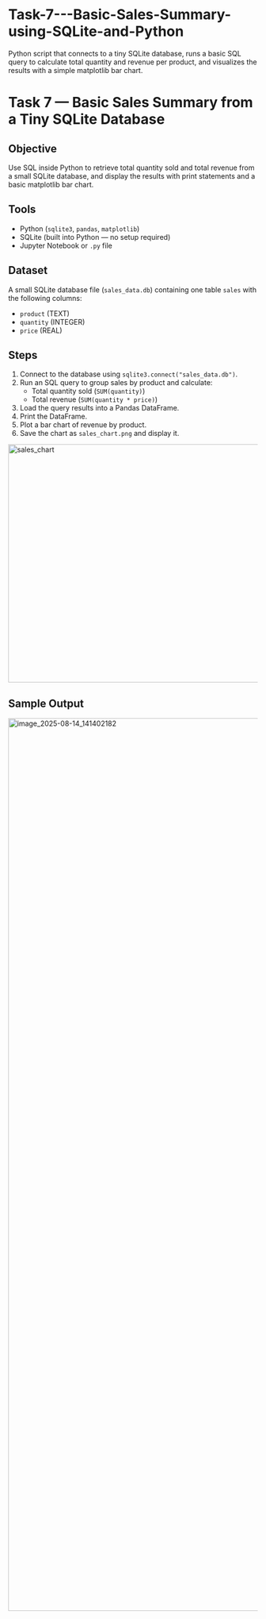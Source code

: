 # Task-7---Basic-Sales-Summary-using-SQLite-and-Python
Python script that connects to a tiny SQLite database, runs a basic SQL query to calculate total quantity and revenue per product, and visualizes the results with a simple matplotlib bar chart.

# Task 7 — Basic Sales Summary from a Tiny SQLite Database

## Objective
Use SQL inside Python to retrieve total quantity sold and total revenue from a small SQLite database, and display the results with print statements and a basic matplotlib bar chart.

## Tools
- Python (`sqlite3`, `pandas`, `matplotlib`)
- SQLite (built into Python — no setup required)
- Jupyter Notebook or `.py` file

## Dataset
A small SQLite database file (`sales_data.db`) containing one table `sales` with the following columns:
- `product` (TEXT)
- `quantity` (INTEGER)
- `price` (REAL)

## Steps
1. Connect to the database using `sqlite3.connect("sales_data.db")`.
2. Run an SQL query to group sales by product and calculate:
   - Total quantity sold (`SUM(quantity)`)
   - Total revenue (`SUM(quantity * price)`)
3. Load the query results into a Pandas DataFrame.
4. Print the DataFrame.
5. Plot a bar chart of revenue by product.
6. Save the chart as `sales_chart.png` and display it.
<img width="640" height="480" alt="sales_chart" src="https://github.com/user-attachments/assets/5c0592c9-e494-4140-8984-fbe8d41ba95e" />


## Sample Output

<img width="2879" height="1799" alt="image_2025-08-14_141402182" src="https://github.com/user-attachments/assets/5cbb1687-796c-41d4-9a64-5e95fedd6e95" />
